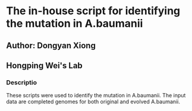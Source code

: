 # The in-house script for identifying the mutation in A.baumanii

## Author: Dongyan Xiong

## Hongping Wei's Lab

### Descriptio
These scripts were used to identify the mutation in A.baumanii. The input data are completed genomes for both original and evolved A.baumanii.
